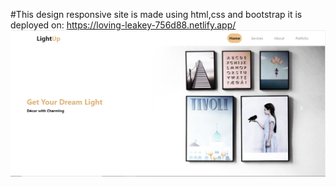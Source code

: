 #This design responsive site is made using html,css and bootstrap it is deployed on: https://loving-leakey-756d88.netlify.app/
![Intro](https://github.com/MMaazQureshi/IntenetProgrammingTechniquesUni/blob/main/Task1/screenshots/ss1.PNG)
